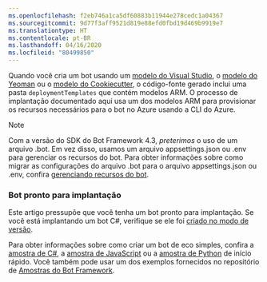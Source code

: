 ```yaml
---
ms.openlocfilehash: f2eb746a1ca5df60883b11944e278cedc1a04367
ms.sourcegitcommit: 9d77f3aff9521d819e88efd0fbd19d469b9919e7
ms.translationtype: HT
ms.contentlocale: pt-BR
ms.lasthandoff: 04/16/2020
ms.locfileid: "80499850"
---
```

Quando você cria um bot usando um [modelo do Visual Studio](https://docs.microsoft.com/azure/bot-service/dotnet/bot-builder-dotnet-sdk-quickstart?view=azure-bot-service-4.0), o [modelo do Yeoman](https://docs.microsoft.com/azure/bot-service/javascript/bot-builder-javascript-quickstart?view=azure-bot-service-4.0) ou o [modelo do Cookiecutter](https://docs.microsoft.com/azure/bot-service/python/bot-builder-python-quickstart?view=azure-bot-service-4.0), o código-fonte gerado inclui uma pasta `deploymentTemplates` que contém modelos ARM. O processo de implantação documentado aqui usa um dos modelos ARM para provisionar os recursos necessários para o bot no Azure usando a CLI do Azure.

> [!NOTE]
> Com a versão do SDK do Bot Framework 4.3, _preterimos_ o uso de um arquivo .bot. Em vez disso, usamos um arquivo appsettings.json ou .env para gerenciar os recursos do bot. Para obter informações sobre como migrar as configurações do arquivo .bot para o arquivo appsettings.json ou .env, confira [gerenciando recursos do bot](https://docs.microsoft.com/azure/bot-service/bot-file-basics?view=azure-bot-service-4.0).

### <a name="bot-ready-to-deploy"></a>Bot pronto para implantação

Este artigo pressupõe que você tenha um bot pronto para implantação. Se você está implantando um bot C#, verifique se ele foi [criado no modo de versão](https://aka.ms/visualstudio-set-debug-release-configurations).

Para obter informações sobre como criar um bot de eco simples, confira a [amostra de C#](~/dotnet/bot-builder-dotnet-sdk-quickstart.md), a [amostra de JavaScript](~/javascript/bot-builder-javascript-quickstart.md) ou a [amostra de Python](~/python/bot-builder-python-quickstart.md) de início rápido. Você também pode usar um dos exemplos fornecidos no repositório de [Amostras do Bot Framework](https://github.com/Microsoft/BotBuilder-Samples/blob/master/README.md).
